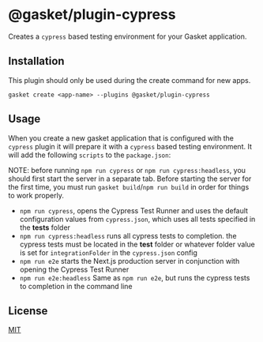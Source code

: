 # @gasket/plugin-cypress

Creates a `cypress` based testing environment for your Gasket application.

## Installation

This plugin should only be used during the create command for new apps.

```
gasket create <app-name> --plugins @gasket/plugin-cypress
```

## Usage

When you create a new gasket application that is configured with the `cypress`
plugin it will prepare it with a `cypress` based testing environment. It will add
the following `scripts` to the `package.json`:

NOTE: before running `npm run cypress` or `npm run cypress:headless`, you should first start the server in a separate tab. Before starting the server for the first time, you must run `gasket build`/`npm run build` in order for things to work properly.

- `npm run cypress`, opens the Cypress Test Runner and uses the default configuration values from `cypress.json`, which uses all tests specified in the **tests** folder
- `npm run cypress:headless` runs all cypress tests to completion. the cypress tests must be located in the **test** folder or whatever folder value is set for `integrationFolder` in the `cypress.json` config
- `npm run e2e` starts the Next.js production server in conjunction with opening the Cypress Test Runner
- `npm run e2e:headless` Same as `npm run e2e`, but runs the cypress tests to completion in the command line

## License

[MIT](./LICENSE.md)
